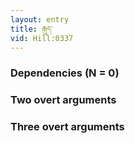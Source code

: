 ```yaml
---
layout: entry
title: རྒུད་
vid: Hill:0337
---
```

### Dependencies (N = 0)


### Two overt arguments


### Three overt arguments
